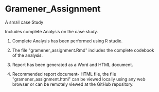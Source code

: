 # Gramener_Assignment
A small case Study

Includes complete Analysis on the case study.



1. Complete Analysis has been performed using R studio.

2. The file "gramener_assignment.Rmd" includes the complete codebook of the analysis.

3. Report has been generated as a Word and HTML document.

4. Recommended report document- HTML file, the file "gramener_assignment.html" can be viewed locally using any web browser or can be remotely viewed at the GitHub
	repository.
